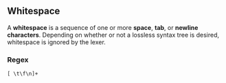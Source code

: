 ## Whitespace

A **whitespace** is a sequence of one or more **space**, **tab**,
or **newline characters**. Depending on whether or not a lossless
syntax tree is desired, whitespace is ignored by the lexer.

### Regex

```regex
[ \t\f\n]+
```
